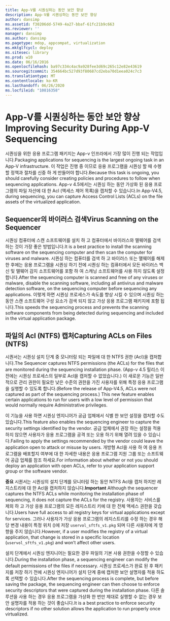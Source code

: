 ```yaml
---
title: App-V를 시퀀싱하는 동안 보안 향상
description: App-V를 시퀀싱하는 동안 보안 향상
author: dansimp
ms.assetid: f30206dd-5749-4a27-bbaf-61fc21b9c663
ms.reviewer: ''
manager: dansimp
ms.author: dansimp
ms.pagetype: mdop, appcompat, virtualization
ms.mktglfcycl: deploy
ms.sitesec: library
ms.prod: w10
ms.date: 06/16/2016
ms.openlocfilehash: ba97c334c4ac9a928fee3d69c265c12e82e43619
ms.sourcegitcommit: 354664bc527d93f80687cd2eba70d1eea024c7c3
ms.translationtype: MT
ms.contentlocale: ko-KR
ms.lasthandoff: 06/26/2020
ms.locfileid: "10816358"
---
```

# <span data-ttu-id="e36e6-103">App-V를 시퀀싱하는 동안 보안 향상</span><span class="sxs-lookup"><span data-stu-id="e36e6-103">Improving Security During App-V Sequencing</span></span>


<span data-ttu-id="e36e6-104">시퀀싱을 위한 응용 프로그램 패키지는 App-v 인프라에서 가장 많이 진행 되는 작업입니다.</span><span class="sxs-lookup"><span data-stu-id="e36e6-104">Packaging applications for sequencing is the largest ongoing task in an App-V infrastructure.</span></span> <span data-ttu-id="e36e6-105">이 작업은 진행 중 이므로 응용 프로그램을 시퀀싱 할 때 수행할 정책과 절차를 신중 하 게 만들어야 합니다.</span><span class="sxs-lookup"><span data-stu-id="e36e6-105">Because this task is ongoing, you should carefully consider creating policies and procedures to follow when sequencing applications.</span></span> <span data-ttu-id="e36e6-106">App-v 4.5에서는 시퀀싱 하는 동안 가상화 된 응용 프로그램의 파일 자산에 대 한 Acl (액세스 제어 목록)을 캡처할 수 있습니다.</span><span class="sxs-lookup"><span data-stu-id="e36e6-106">In App-V4.5, during sequencing, you can capture Access Control Lists (ACLs) on the file assets of the virtualized application.</span></span>

## <span data-ttu-id="e36e6-107">Sequencer의 바이러스 검색</span><span class="sxs-lookup"><span data-stu-id="e36e6-107">Virus Scanning on the Sequencer</span></span>


<span data-ttu-id="e36e6-108">시퀀싱 컴퓨터에 스캔 소프트웨어를 설치 하 고 컴퓨터에서 바이러스와 맬웨어를 검색 하는 것이 가장 좋은 방법입니다.</span><span class="sxs-lookup"><span data-stu-id="e36e6-108">It is a best practice to install the scanning software on the sequencing computer and then scan the computer for viruses and malware.</span></span> <span data-ttu-id="e36e6-109">시퀀싱 하는 컴퓨터를 검색 하 고 바이러스 또는 맬웨어를 해제 한 후에는 응용 프로그램을 시퀀싱 하기 전에 시퀀싱 하는 컴퓨터에서 모든 바이러스 백신 및 맬웨어 감지 소프트웨어를 포함 하 여 스캐닝 소프트웨어를 사용 하지 않도록 설정 합니다.</span><span class="sxs-lookup"><span data-stu-id="e36e6-109">After the sequencing computer is scanned and free of any viruses or malware, disable the scanning software, including all antivirus and malware detection software, on the sequencing computer before sequencing any applications.</span></span> <span data-ttu-id="e36e6-110">이렇게 하면 시퀀싱 프로세스가 속도를 향상 시킬 수 있으며 시퀀싱 하는 동안 스캔 소프트웨어 구성 요소가 검색 되지 않고 가상 응용 프로그램 패키지에 포함 됩니다.</span><span class="sxs-lookup"><span data-stu-id="e36e6-110">This speeds the sequencing process and prevents the scanning software components from being detected during sequencing and included in the virtual application package.</span></span>

## <span data-ttu-id="e36e6-111">파일의 Acl (NTFS) 캡처</span><span class="sxs-lookup"><span data-stu-id="e36e6-111">Capturing ACLs on Files (NTFS)</span></span>


<span data-ttu-id="e36e6-112">시퀀서는 시퀀싱 설치 단계 중 모니터링 되는 파일에 대 한 NTFS 권한 (Acl)을 캡처합니다.</span><span class="sxs-lookup"><span data-stu-id="e36e6-112">The Sequencer captures NTFS permissions (the ACLs) for the files that are monitored during the sequencing installation phase.</span></span> <span data-ttu-id="e36e6-113">(App-v 4.5 릴리스 이전에는 시퀀싱 프로세스의 일부로 Acl을 캡처할 수 없었습니다.) 이 새로운 기능은 일반적으로 관리 권한이 필요한 낮은 수준의 권한을 가진 사용자를 위해 특정 응용 프로그램을 실행할 수 있도록 합니다.</span><span class="sxs-lookup"><span data-stu-id="e36e6-113">(Before the release of App-V4.5, ACLs were not captured as part of the sequencing process.) This new feature enables certain applications to run for users with a low level of permission that would normally require Administrative privileges.</span></span>

<span data-ttu-id="e36e6-114">이 기능을 사용 하면 시퀀싱 엔지니어가 공급 업체에서 식별 한 보안 설정을 캡처할 수도 있습니다.</span><span class="sxs-lookup"><span data-stu-id="e36e6-114">This feature also enables the sequencing engineer to capture the security settings identified by the vendor.</span></span> <span data-ttu-id="e36e6-115">공급 업체에서 권장 하는 설정을 적용 하지 않으면 사용자가 응용 프로그램을 공격 또는 오용 하기 위해 열려 있을 수 있습니다.</span><span class="sxs-lookup"><span data-stu-id="e36e6-115">Failing to apply the settings recommended by the vendor could leave the application open to attack or misuse by users.</span></span> <span data-ttu-id="e36e6-116">개방형 Acl을 사용 하 여 응용 프로그램을 배포할지 여부에 대 한 자세한 내용은 응용 프로그램 지원 그룹 또는 소프트웨어 공급 업체를 참조 하세요.</span><span class="sxs-lookup"><span data-stu-id="e36e6-116">For information about whether or not you should deploy an application with open ACLs, refer to your application support group or the software vendor.</span></span>

<span data-ttu-id="e36e6-117">**중요**  시퀀서는 시퀀싱의 설치 단계를 모니터링 하는 동안 NTFS Acl을 캡처 하지만 레지스트리에 대 한 Acl을 캡처하지 않습니다.</span><span class="sxs-lookup"><span data-stu-id="e36e6-117">**Important** Although the sequencer captures the NTFS ACLs while monitoring the installation phase of sequencing, it does not capture the ACLs for the registry.</span></span> <span data-ttu-id="e36e6-118">사용자는 서비스를 제외 하 고 가상 응용 프로그램의 모든 레지스트리 키에 대 한 전체 액세스 권한을 갖습니다.</span><span class="sxs-lookup"><span data-stu-id="e36e6-118">Users have full access to all registry keys for virtual applications except for services.</span></span> <span data-ttu-id="e36e6-119">그러나 사용자가 가상 응용 프로그램의 레지스트리를 수정 하는 경우 해당 변경 내용이 특정 위치 ()에 저장 `uservol_sftfs_v1.pkg` 되며 다른 사용자에 게 영향을 주지 않습니다.</span><span class="sxs-lookup"><span data-stu-id="e36e6-119">However, if a user modifies the registry of a virtual application, that change is stored in a specific location (`uservol_sftfs_v1.pkg`) and won’t affect other users.</span></span>

 

<span data-ttu-id="e36e6-120">설치 단계에서 시퀀싱 엔지니어는 필요한 경우 파일의 기본 사용 권한을 수정할 수 있습니다.</span><span class="sxs-lookup"><span data-stu-id="e36e6-120">During the installation phase, a sequencing engineer can modify the default permissions of the files if necessary.</span></span> <span data-ttu-id="e36e6-121">시퀀싱 프로세스가 완료 된 후 패키지를 저장 하기 전에 시퀀싱 엔지니어가 설치 단계 중에 캡처한 보안 설명자를 적용 하도록 선택할 수 있습니다.</span><span class="sxs-lookup"><span data-stu-id="e36e6-121">After the sequencing process is complete, but before saving the package, the sequencing engineer can then choose to enforce security descriptors that were captured during the installation phase.</span></span> <span data-ttu-id="e36e6-122">다른 솔루션을 사용 하는 경우 응용 프로그램을 가상화 한 번만 제대로 실행할 수 없는 경우 보안 설명자를 적용 하는 것이 좋습니다.</span><span class="sxs-lookup"><span data-stu-id="e36e6-122">It is a best practice to enforce security descriptors if no other solution allows the application to run properly once virtualized.</span></span>

 

 





